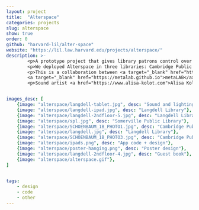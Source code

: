 ```yaml
---
layout: project
title:  "Alterspace"
categories: projects
slug: alterspace
show: true
order: 0
github: "harvard-lil/alter-space"
website: "https://lil.law.harvard.edu/projects/alterspace/"
description: >-
        <p>A prototype project that gives library patrons control over their space, allowing them to change lights and sounds.</p>
        <p>We deployed Alterspace in three libraries: Cambridge Public Library, Somerville Public Library, and Langdell Hall in Harvard Law School (on two floors).</p>
        <p>This is a collaboration between <a target="_blank" href="https://lil.law.harvard.edu">Library Innovation Lab</a> (<a href="https://twitter.com/clare__stanton">Clare Stanton</a>, <a href="https://www.instagram.com/andygoddamnedsilva/">Andy Silva</a>, myself) and 
        <a target="_blank" href="https://metalab.github.io">metaLAB</a> (<a href="http://jessyurko.com/#">Jessica Yurkfvsky</a>, <a href="https://cyber.harvard.edu/people/mbattles">Matthew Battles</a>), funded by the <a target="_blank" href="https://knightfoundation.org">Knight Foundation.</a></p>
        <p>Sound artist <a href="https://www.alisa-kolot.com">Alisa Kolot</a> created original music and sourced recordings for this project.


images_desc: [
    {image: "alterspace/langdell-tablet.jpg", desc: "Sound and lighting app design"},
    {image: "alterspace/langdell-ipad.jpg", desc: "Langdell Library"},
    {image: "alterspace/langdell-2ndfloor-5.jpg", desc: "Langdell Library, 2nd floor"},
    {image: "alterspace/spl.jpg", desc: "Somerville Public Library"},
    {image: "alterspace/SCHOENBAUM_1B_PHOTO1.jpg", desc: "Cambridge Public Library. Credit: Hannah Schoenbaum"},
    {image: "alterspace/langdell.jpg", desc: "Langdell Library"},
    {image: "alterspace/SCHOENBAUM_1B_PHOTO3.jpg", desc: "Cambridge Public Library. Credit: Hannah Schoenbaum"},
    {image: "alterspace/ipads.png", desc: "App code + design"},
    {image: "alterspace/poster-hanging.png", desc: "Poster design"},
    {image: "alterspace/langdell-2ndfloor-4.jpg", desc: "Guest book"},
    {image: "alterspace/alterspace.gif"},
]
    

tags: 
    - design
    - code
    - other
---
```

